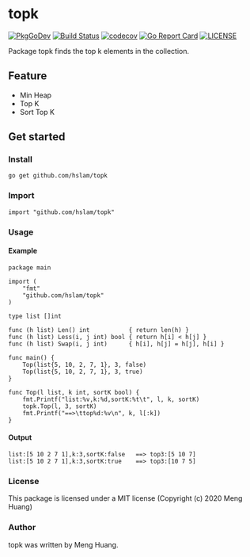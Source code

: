# topk
[![PkgGoDev](https://pkg.go.dev/badge/github.com/hslam/topk)](https://pkg.go.dev/github.com/hslam/topk)
[![Build Status](https://github.com/hslam/topk/workflows/build/badge.svg)](https://github.com/hslam/topk/actions)
[![codecov](https://codecov.io/gh/hslam/topk/branch/master/graph/badge.svg)](https://codecov.io/gh/hslam/topk)
[![Go Report Card](https://goreportcard.com/badge/github.com/hslam/topk)](https://goreportcard.com/report/github.com/hslam/topk)
[![LICENSE](https://img.shields.io/github/license/hslam/topk.svg?style=flat-square)](https://github.com/hslam/topk/blob/master/LICENSE)

Package topk finds the top k elements in the collection.

## Feature
* Min Heap
* Top K
* Sort Top K

## Get started

### Install
```
go get github.com/hslam/topk
```
### Import
```
import "github.com/hslam/topk"
```
### Usage
#### Example
```
package main

import (
	"fmt"
	"github.com/hslam/topk"
)

type list []int

func (h list) Len() int           { return len(h) }
func (h list) Less(i, j int) bool { return h[i] < h[j] }
func (h list) Swap(i, j int)      { h[i], h[j] = h[j], h[i] }

func main() {
	Top(list{5, 10, 2, 7, 1}, 3, false)
	Top(list{5, 10, 2, 7, 1}, 3, true)
}

func Top(l list, k int, sortK bool) {
	fmt.Printf("list:%v,k:%d,sortK:%t\t", l, k, sortK)
	topk.Top(l, 3, sortK)
	fmt.Printf("==>\ttop%d:%v\n", k, l[:k])
}
```

#### Output
```
list:[5 10 2 7 1],k:3,sortK:false	==>	top3:[5 10 7]
list:[5 10 2 7 1],k:3,sortK:true	==>	top3:[10 7 5]
```

### License
This package is licensed under a MIT license (Copyright (c) 2020 Meng Huang)


### Author
topk was written by Meng Huang.


